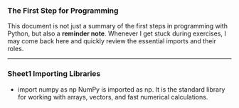 ### The First Step for Programming

This document is not just a summary of the first steps in programming with Python, but also a **reminder note**.
Whenever I get stuck during exercises, I may come back here and quickly review the essential imports and their roles.

---

### Sheet1 Importing Libraries

- import numpy as np
NumPy is imported as np. It is the standard library for working with arrays, vectors, and fast numerical calculations.
